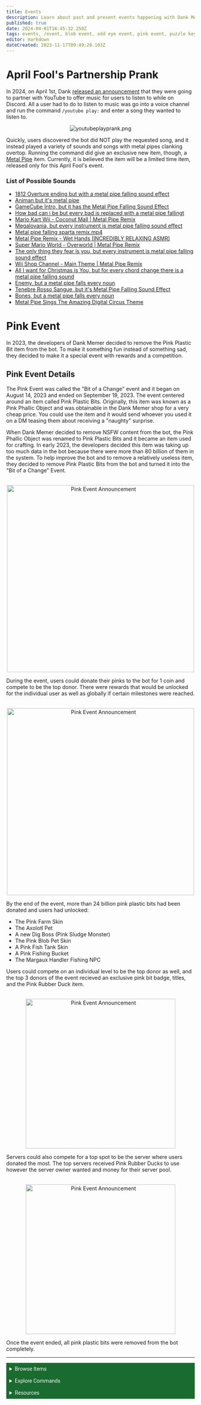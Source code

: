 ```yaml
---
title: Events
description: Learn about past and present events happening with Dank Memer.
published: true
date: 2024-04-01T16:45:32.258Z
tags: events, /event, blob event, odd eye event, pink event, puzzle key event
editor: markdown
dateCreated: 2023-11-17T09:49:28.103Z
---
```


# April Fool's Partnership Prank
In 2024, on April 1st, Dank <a href="https://dankmemer.lol/blogs/april-first-partnership" target="_blank">released an announcement</a> that they were going to partner with YouTube to offer music for users to listen to while on Discord. All a user had to do to listen to music was go into a voice channel and run the command `/youtube play:` and enter a song they wanted to listen to.

<center>
  
![youtubeplayprank.png](/bot-features/events/youtubeplayprank.png)
  
</center>

Quickly, users discovered the bot did NOT play the requested song, and it instead played a variety of sounds and songs with metal pipes clanking overtop. Running the command did give an exclusive new item, though, a <a href="/Items/Collectables#MetalPipe" target="_blank">Metal Pipe</a> item. Currently, it is believed the item will be a limited time item, released only for this April Fool's event.

### List of Possible Sounds
- <a href="https://www.youtube.com/watch?v=5UkFq3uOf7M&pp=ygVEMTgxMl9PdmVydHVyZV9lbmRpbmdfYnV0X0lfYWRkZWRfdGhlX21ldGFsX3BpcGVfZmFsbGluZ19zb3VuZF9lZmZlY3Q%3D" target="_blank">1812 Overture ending but with a metal pipe falling sound effect</a>
- <a href="https://www.youtube.com/watch?v=F_KzC8XmXJs&pp=ygUZQW5pbWFuX2J1dF9pdHNfbWV0YWxfcGlwZQ%3D%3D" target="_blank">Animan but it's metal pipe</a>
- <a href="https://www.youtube.com/watch?v=8DPPgK2EIOo&pp=ygU2R2FtZUN1YmVfSW50cm9fYnV0X2l0X2hhc190aGVfTWV0YWxfUGlwZV9GYWxsaW5nX1NvdW5k" target="_blank">GameCube Intro, but it has the Metal Pipe Falling Sound Effect</a>
- <a href="https://www.youtube.com/watch?v=jCOKZyIEFKo&pp=ygU3aG93X2JhZF9jYW5faV9iZV9idXRfZXZlcnlfYmFkX2lzX3JlcGxhY2VkX3dpdGhfYV9tZXRhbA%3D%3D" target="_blank">How bad can i be but every bad is replaced with a metal pipe fallingt</a>
- <a href="https://www.youtube.com/watch?v=o-Dc3izmgIU&pp=ygUoTWFyaW9fS2FydF9XaWlfLV9Db2NvbnV0X01hbGxfTWV0YWxfUGlwZQ%3D%3D" target="_blank">Mario Kart Wii - Coconut Mall | Metal Pipe Remix</a>
- <a href="https://www.youtube.com/watch?v=in58wgvfaLQ&pp=ygUpbWVnYWxvdmFuaWFfYnV0X2V2ZXJ5X2luc3RydW1lbnRfaXNfbWV0YWw%3D" target="_blank">Megalovania, but every instrument is metal pipe falling sound effect</a>
- <a href="https://www.youtube.com/watch?v=1p9CNfKqAdk&pp=ygUfbWV0YWxfcGlwZV9mYWxsaW5nX3NwYXJ0YV9yZW1peA%3D%3D" target="_blank">Metal pipe falling sparta remix.mp4</a>
- <a href="https://www.youtube.com/watch?v=Mto87sDnEJk&pp=ygUcTWV0YWxfUGlwZV9SZW1peF8tX1dldF9IYW5kcw%3D%3D" target="_blank">Metal Pipe Remix - Wet Hands (INCREDIBLY RELAXING ASMR)</a>
- <a href="https://www.youtube.com/watch?v=Zm6I5KGpGEc&pp=ygUoU3VwZXJfTWFyaW9fV29ybGRfLV9PdmVyd29ybGRfTWV0YWxfUGlwZQ%3D%3D" target="_blank">Super Mario World - Overworld | Metal Pipe Remix</a>
- <a href="https://www.youtube.com/watch?v=Oh15F6lzi_w&pp=ygU9VGhlX29ubHlfdGhpbmdfdGhleV9mZWFyX2lzX3lvdV9idXRfZXZlcnlfaW5zdHJ1bWVudF9pc19tZXRhbA%3D%3D" target="_blank">The only thing they fear is you, but every instrument is metal pipe falling sound effect</a>
- <a href="https://www.youtube.com/watch?v=L6WKHxXA31w&ab_channel=UniverseDevon" target="_blank">Wii Shop Channel - Main Theme | Metal Pipe Remix</a>
- <a href="https://www.youtube.com/watch?v=oY9O-WbMxO0&pp=ygVLQWxsX0lfd2FudF9mb3JfQ2hyaXN0bWFzX2lzX1lvdV9idXRfZm9yX2V2ZXJ5X2Nob3JkX2NoYW5nZV90aGVyZV9pc19hX21ldGFs" target="_blank">All I want for Christmas is You, but for every chord change there is a metal pipe falling sound</a>
- <a href="https://www.youtube.com/watch?v=uvBx0JDvVQ4&pp=ygUnRW5lbXlfYnV0X2FfbWV0YWxfcGlwZV9mYWxsc19ldmVyeV9ub3Vu
" target="_blank">Enemy, but a metal pipe falls every noun</a>
- <a href="https://www.youtube.com/watch?v=-YRUHSfjJ88&pp=ygU8VGVuZWJyZV9Sb3Nzb19TYW5ndWVfYnV0X2l0c19NZXRhbF9QaXBlX0ZhbGxpbmdfU291bmRfRWZmZWN0" target="_blank">Tenebre Rosso Sangue, but it's Metal Pipe Falling Sound Effect</a>
- <a href="https://www.youtube.com/watch?v=Ps4vQBUcIUs&pp=ygUnQm9uZXNfYnV0X2FfbWV0YWxfcGlwZV9mYWxsc19ldmVyeV9ub3Vu" target="_blank">Bones, but a metal pipe falls every noun</a>
- <a href="https://www.youtube.com/watch?v=LeTQOuaPUt8&pp=ygUxTWV0YWxfUGlwZV9TaW5nc19UaGVfQW1hemluZ19EaWdpdGFsX0NpcmN1c19UaGVtZQ%3D%3D" target="_blank">Metal Pipe Sings The Amazing Digital Circus Theme</a>



# Pink Event
In 2023, the developers of Dank Memer decided to remove the Pink Plastic Bit item from the bot. To make it something fun instead of something sad, they decided to make it a special event with rewards and a competition.

## Pink Event Details

The Pink Event was called the "Bit of a Change" event and it began on August 14, 2023 and ended on September 19, 2023. The event centered around an item called Pink Plastic Bits. Originally, this item was known as a Pink Phallic Object and was obtainable in the Dank Memer shop for a very cheap price. You could use the item and it would send whoever you used it on a DM teasing them about receiving a "naughty" surprise.

When Dank Memer decided to remove NSFW content from the bot, the Pink Phallic Object was renamed to Pink Plastic Bits and it became an item used for crafting. In early 2023, the developers decided this item was taking up too much data in the bot because there were more than 80 billion of them in the system. To help improve the bot and to remove a relatively useless item, they decided to remove Pink Plastic Bits from the bot and turned it into the "Bit of a Change" Event.

<br>
<center>
<img src="/bot-features/all-commands/pinkevent_announcement.png" alt="Pink Event Announcement" width="500" >
  </center>

During the event, users could donate their pinks to the bot for 1 coin and compete to be the top donor. There were rewards that would be unlocked for the individual user as well as globally if certain milestones were reached.

<br>
<center>
<img src="/bot-features/all-commands/pinkeventembed.png" alt="Pink Event Announcement" width="500" >
  </center>

By the end of the event, more than 24 billion pink plastic bits had been donated and users had unlocked:
- The Pink Farm Skin
- The Axolotl Pet
- A new Dig Boss (Pink Sludge Monster)
- The Pink Blob Pet Skin
- A Pink Fish Tank Skin
- A Pink Fishing Bucket
- The Margaux Handler Fishing NPC


Users could compete on an individual level to be the top donor as well, and the top 3 donors of the event recieved an exclusive pink bit badge, titles, and the Pink Rubber Duck item.

<br>
<center>
<img src="/bot-features/all-commands/pinkevent_topdonors.png" alt="Pink Event Announcement" width="400" >
  </center>

Servers could also compete for a top spot to be the server where users donated the most. The top servers received Pink Rubber Ducks to use however the server owner wanted and money for their server pool.

<br>
<center>
<img src="/bot-features/all-commands/pinkevent_topservers.png" alt="Pink Event Announcement" width="400" >
  </center>

Once the event ended, all pink plastic bits were removed from the bot completely.

---

<body>
  <details closed>
    <summary style="background-color:#196b2f; color:#F5F5F5; font: 14px Roboto; padding: 8px;">Browse Items</summary>
      <div style="text-align: center;">  
      <p style="font: 12px Roboto; padding: 0 8px 3px 8px;">
          <a href="/Items/Collectables" target="_blank">Collectables</a> &#x2022; <a href="/Items/Consumables" target="_blank">Consumables</a> &#x2022; <a href="/Items/Drops" target="_blank">Drops</a> &#x2022; <a href="/Items/Fishing" target="_blank">Fishing "Items"</a> &#x2022; <a href="/Items/Lootboxes" target="_blank">Lootboxes</a> &#x2022; <a href="/Items/Packs" target="_blank">Packs</a> &#x2022; <a href="/Items/Power-ups" target="_blank">Power-ups</a> &#x2022; <a href="/Items/Sellables" target="_blank">Sellables</a> &#x2022; <a href="/Items/Tools" target="_blank">Tools</a>
        </p>
         </div>
    </details>
</body>

<body>
  <details closed>
    <summary style="background-color:#196b2f; color:#F5F5F5; font: 14px Roboto; padding: 8px;">Explore Commands</summary>
    <details>
      <summary style="background-color:#72ad70; color:#000000; font: 12px Roboto; padding: 8px;">Currency Commands</summary>
      <div style="text-align: center;"> 
      <p style="font: 12px Roboto; padding: 0 8px 3px 8px;"> <a href="/Bot-features/Currency-Commands/Achievements" target="_blank">Achievements</a> &#x2022; <a href="/Bot-features/Currency-Commands/Advancements" target="_blank">Advancements - (</a> <a href="/Bot-features/Currency-Commands/Advancements#LevelRewards" target="_blank">Levels</a>, <a href="/Bot-features/Currency-Commands/Advancements#Omega" target="_blank">Omega</a>, <a href="/Bot-features/Currency-Commands/Advancements#Prestige" target="_blank">Prestige</a>,  <a href="/Bot-features/Currency-Commands/Advancements/Upgrades" target="_blank">Upgrades</a>, <a href="/Bot-features/Currency-Commands/Advancements#Vote" target="_blank"> Vote</a>) <br> <a href="/Bot-features/Currency-Commands/Adventure" target="_blank">Adventure</a> &#x2022; <a href="/Bot-features/Currency-Commands/Badges" target="_blank">Badges</a> &#x2022; <a href="/Bot-features/Currency-Commands/Basic-Commands#Balance" target="_blank">Balance</a> &#x2022; <a href="/Bot-features/Currency-Commands/Rob-and-Heist#Bankrob" target="_blank">Bankrob</a> &#x2022; <a href="/Bot-features/Currency-Commands/Grind-Commands#Beg" target="_blank">Beg</a> &#x2022; <a href="/Bot-features/Currency-Commands/Bundles" target="_blank">Bundles</a> &#x2022; <a href="/Bot-features/Fun-Games-Image/Fun-and-Images#Compare" target="_blank">Compare</a> &#x2022; <a href="/Bot-features/Currency-Commands/Basic-Commands#Craft" target="_blank">Craft</a> &#x2022; <a href="/Bot-features/Currency-Commands/Grind-Commands#Crime" target="_blank">Crime</a> <br><a href="/Bot-features/Currency-Commands/Basic-Commands#Currencylog" target="_blank">Currencylog</a> &#x2022; <a href="/Bot-features/Currency-Commands/Basic-Commands#Daily" target="_blank">Daily</a> &#x2022; <a href="/Bot-features/Currency-Commands/Basic-Commands#Deposit" target="_blank">Deposit</a> &#x2022; <a href="/Bot-features/Currency-Commands/Grind-Commands#Dig" target="_blank">Dig</a> &#x2022; <a href="/Items/Drops" target="_blank">Drops</a> &#x2022; <a href="/Bot-features/Currency-Commands/Farm" target="_blank">Farm</a> &#x2022; <a href="/Bot-features/Currency-Commands/Grind-Commands/Fishing" target="_blank">Fishing</a> &#x2022; <a href="/Bot-features/Currency-Commands/Friends" target="_blank">Friends</a> &#x2022; <a href="/Bot-features/Currency-Commands/Serverevents-and-Giveaways#Giveaways" target="_blank">Giveaway</a> &#x2022; <a href="/Bot-features/Currency-Commands/Grind-Commands#Highlow" target="_blank">Highlow</a> &#x2022; <a href="/Bot-features/Currency-Commands/Grind-Commands#Hunt" target="_blank">Hunt</a> &#x2022; <a href="/Bot-features/Currency-Commands/Basic-Commands#Inventory" target="_blank">Inventory</a> &#x2022; <a href="/Bot-features/Currency-Commands/Basic-Commands#Item" target="_blank">Item</a> &#x2022; <a href="/Bot-features/Currency-Commands/Leaderboards" target="_blank">Leaderboard</a> &#x2022; <a href="/Bot-features/Currency-Commands/Lotteries" target="_blank">Lottery</a> &#x2022; <a href="/Bot-features/Currency-Commands/Market" target="_blank">Market</a> &#x2022; <a href="/Bot-features/Currency-Commands/Marriage" target="_blank">Marriage</a> &#x2022; <a href="/Bot-features/Currency-Commands/Advancements/Upgrades#Monthly" target="_blank">Monthly</a> <br> <a href="/Bot-features/Currency-Commands/Multipliers" target="_blank">Multipliers</a> &#x2022; <a href="/Bot-features/Currency-Commands/Basic-Commands#Notifications" target="_blank">Notifications</a> &#x2022; <a href="/Bot-features/Currency-Commands/Pets" target="_blank">Pets</a>  &#x2022; <a href="/Bot-features/Currency-Commands/Grind-Commands#Postmemes" target="_blank">Postmemes</a> &#x2022; <a href="/Bot-features/Currency-Commands/Basic-Commands/Profile" target="_blank">Profile</a> &#x2022; <a href="/Bot-features/Currency-Commands/Quests" target="_blank">Quests</a> &#x2022; <a href="/Bot-features/Currency-Commands/Basic-Commands#Remove" target="_blank">Remove</a> &#x2022; <a href="/Bot-features/Currency-Commands/Rob-and-Heist#Rob" target="_blank">Rob</a> <br> <a href="/Bot-features/Currency-Commands/Grind-Commands#Scratch" target="_blank">Scratch</a> &#x2022; <a href="/Bot-features/Currency-Commands/Grind-Commands#Search" target="_blank">Search</a> &#x2022; <a href="/Bot-features/Currency-Commands/Serverevents-and-Giveaways#Serverevents" target="_blank">Serverevents</a> &#x2022; <a href="/Bot-features/Currency-Commands/Basic-Commands#Shop" target="_blank">Shop</a> &#x2022; <a href="/Bot-features/Currency-Commands/Basic-Commands/Profile#Showcase" target="_blank">Showcase</a> &#x2022; <a href="/Bot-features/Currency-Commands/Skins" target="_blank">Skins</a> &#x2022; <a href="/Bot-features/Currency-Commands/Grind-Commands#Stream" target="_blank">Stream</a> &#x2022; <a href="/Bot-features/Utility-and-Config-Commands/Utility-Commands#Taxcalc" target="_blank">Taxcalc</a> <br> <a href="/Bot-features/Currency-Commands/Basic-Commands/Profile#Titles" target="_blank">Title</a> &#x2022; <a href="/Bot-features/Currency-Commands/Basic-Commands#Use" target="_blank">Use</a> &#x2022; <a href="/Bot-features/Currency-Commands/Basic-Commands#Vacation" target="_blank">Vacation</a> &#x2022; <a href="/Bot-features/Fun-Games-Image/Games-and-Wagers#Wagers" target="_blank">Wager</a> &#x2022; <a href="/About-Dank-Memer/Premium-users#Weekly" target="_blank">Weekly</a> &#x2022; <a href="/Bot-features/Currency-Commands/Basic-Commands#Withdraw" target="_blank">Withdraw</a> &#x2022; <a href="/Bot-features/Currency-Commands/Work" target="_blank">Work</a> </p>
      </div>
    </details>
    <details>
      <summary style="background-color:#72ad70; color:#000000; font: 12px Roboto; padding: 8px;">Fun, Game, and Image Commands</summary>
      <div style="text-align: center;"> 
      <p style="font: 12px Roboto; padding: 0 8px 3px 8px;"><a href="/Bot-features/Fun-Games-Image/Fun-and-Images#Ball" target="_blank">8ball</a> &#x2022; <a href="/Bot-features/Fun-Games-Image/Fun-and-Images#Animals" target="_blank">Animals</a> &#x2022;  <a href="/Bot-features/Fun-Games-Image/Fun-and-Images#Clap" target="_blank">Clap</a> &#x2022; <a href="/Bot-features/Fun-Games-Image/Games-and-Wagers#Fight" target="_blank">Fight</a> &#x2022; <a href="/Bot-features/Fun-Games-Image/Games-and-Wagers#Games" target="_blank">Game</a> &#x2022; <a href="/Bot-features/Fun-Games-Image/Fun-and-Images#Image" target="_blank">Image</a> &#x2022;  <a href="/Bot-features/Fun-Games-Image/Fun-and-Images#Meme" target="_blank">Meme</a> &#x2022;  <a href="/Bot-features/Fun-Games-Image/Fun-and-Images#Rate" target="_blank">Rate</a> &#x2022; <a href="/Bot-features/Fun-Games-Image/Fun-and-Images#Trivia" target="_blank">Trivia</a> &#x2022;  <a href="/Bot-features/Fun-Games-Image/Fun-and-Images#Xkcd" target="_blank">Xkcd</a> </p>
      </div>
    </details>
    <details>
      <summary style="background-color:#72ad70; color:#000000; font: 12px Roboto,sans-serif; padding: 8px;">Utility and Config Commands</summary>
      <div style="text-align: center;"> 
      <p style="font: 12px Roboto; padding: 0 8px 3px 8px;">
        <a href="/Bot-features/Utility-and-Config-Commands/Config-Commands#Alert" target="_blank">Alert</a> &#x2022; <a href="/Bot-features/Utility-and-Config-Commands/Config-Commands#Audit" target="_blank">Audit</a> &#x2022; <a href="/Bot-features/Utility-and-Config-Commands/Config-Commands#Automeme" target="_blank">Automeme</a> &#x2022; <a href="/Bot-features/Utility-and-Config-Commands/Config-Commands#Block" target="_blank">Block</a> &#x2022; <a href="/Bot-features/Utility-and-Config-Commands/Config-Commands#Disableuse" target="_blank">Disableuse</a> &#x2022; <a href="/Bot-features/Utility-and-Config-Commands/Config-Commands#Flow" target="_blank">Flow</a> &#x2022; <a href="/Resources/help" target="_blank">Help</a> &#x2022; <a href="/Bot-features/Utility-and-Config-Commands/Utility-Commands#Invite" target="_blank">Invite</a> &#x2022; <a href="/About-Dank-Memer/About-the-bot#Partners" target="_blank">Partners</a> &#x2022; <a href="/Bot-features/Utility-and-Config-Commands/Utility-Commands#Ping" target="_blank">Ping</a> <br> <a href="/About-Dank-Memer/Premium-users#PremiumCommands" target="_blank">Premium</a> &#x2022; <a href="/Bot-features/Utility-and-Config-Commands/Utility-Commands#Reminders" target="_blank">Reminder</a> &#x2022; <a href="/Resources/Reports-and-appeals" target="_blank">Report</a> &#x2022; <a href="/Bot-features/Utility-and-Config-Commands/Config-Commands#ServerSettings" target="_blank">Serversettings</a> &#x2022; <a href="/Bot-features/Utility-and-Config-Commands/Config-Commands#Settings" target="_blank">Settings</a> &#x2022; <a href="/Bot-features/Utility-and-Config-Commands/Utility-Commands#Usage" target="_blank">Usage</a> &#x2022; <a href="/About-Dank-Memer/Vote" target="_blank">Vote</a></p>
      </div>
    </details>
    <details>
      <summary style="background-color:#72ad70; color:#000000; font: 12px Roboto,sans-serif; padding: 8px;">Retired Commands and Features</summary>
      <div style="text-align: center;"> 
      <p style="font: 12px Roboto; padding: 0 8px 3px 8px;">
        <a href="/Bot-features/Retired-Features" target="_blank">Coming Soon!</a> &#x2022;</p>
      </div>
    </details>
  </details>
</body>
    
    

<body>
  <details closed>
    <summary style="background-color:#196b2f; color:#F5F5F5; font: 14px Roboto, sans-serif; padding: 8px;">Resources</summary>
      <div style="text-align: center;">  
      <p style="font: 12px Roboto, sans-serif; padding: 0 8px 3px 8px;"><a href="/Resources/FAQ" target="_blank">Frequently Asked Questions (FAQ) </a> &#x2022;  <a href="/About-Dank-Memer/Bot-rules" target="_blank">Bot Rules</a> &#x2022; <a href="/Resources/Bot-tutorials" target="_blank">Bot Tutorials</a> <br> <a href="/Resources/Changelog" target="_blank">Changelog</a> &#x2022; <a href="/Resources/Community-made-tools" target="_blank">Community Made Tools</a> <br> <a href="/Resources/Dank-Blog" target="_blank">Dank Blog</a> &#x2022; <a href="/Resources/help" target="_blank">Help Commands</a> &#x2022; <a href="/Resources/Reports-and-appeals" target="_blank">Reports and Appeals</a>
        </p>
         </div>
    </details>
</body>